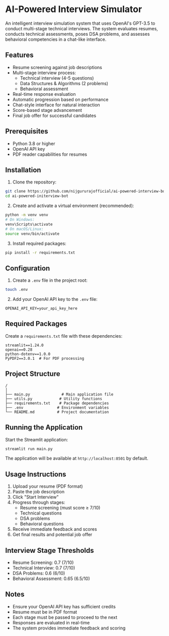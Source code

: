 # AI-Powered Interview Simulator

An intelligent interview simulation system that uses OpenAI's GPT-3.5 to conduct multi-stage technical interviews. The system evaluates resumes, conducts technical assessments, poses DSA problems, and assesses behavioral competencies in a chat-like interface.

## Features

- Resume screening against job descriptions
- Multi-stage interview process:
  - Technical interview (4-5 questions)
  - Data Structures & Algorithms (2 problems)
  - Behavioral assessment
- Real-time response evaluation
- Automatic progression based on performance
- Chat-style interface for natural interaction
- Score-based stage advancement
- Final job offer for successful candidates

## Prerequisites

- Python 3.8 or higher
- OpenAI API key
- PDF reader capabilities for resumes

## Installation

1. Clone the repository:
```bash
git clone https://github.com/nijgururajofficial/ai-powered-interview-bot
cd ai-powered-initerview-bot
```

2. Create and activate a virtual environment (recommended):
```bash
python -m venv venv
# On Windows:
venv\Scripts\activate
# On macOS/Linux:
source venv/bin/activate
```

3. Install required packages:
```bash
pip install -r requirements.txt
```

## Configuration

1. Create a `.env` file in the project root:
```bash
touch .env
```

2. Add your OpenAI API key to the `.env` file:
```
OPENAI_API_KEY=your_api_key_here
```

## Required Packages

Create a `requirements.txt` file with these dependencies:
```
streamlit==1.24.0
openai==0.28
python-dotenv==1.0.0
PyPDF2==3.0.1  # For PDF processing
```

## Project Structure

```
/
│
├── main.py              # Main application file
├── utils.py            # Utility functions
├── requirements.txt    # Package dependencies
├── .env               # Environment variables
└── README.md          # Project documentation
```

## Running the Application

Start the Streamlit application:
```bash
streamlit run main.py
```

The application will be available at `http://localhost:8501` by default.

## Usage Instructions

1. Upload your resume (PDF format)
2. Paste the job description
3. Click "Start Interview"
4. Progress through stages:
   - Resume screening (must score ≥ 7/10)
   - Technical questions
   - DSA problems
   - Behavioral questions
5. Receive immediate feedback and scores
6. Get final results and potential job offer

## Interview Stage Thresholds

- Resume Screening: 0.7 (7/10)
- Technical Interview: 0.7 (7/10)
- DSA Problems: 0.6 (6/10)
- Behavioral Assessment: 0.65 (6.5/10)

## Notes

- Ensure your OpenAI API key has sufficient credits
- Resume must be in PDF format
- Each stage must be passed to proceed to the next
- Responses are evaluated in real-time
- The system provides immediate feedback and scoring
